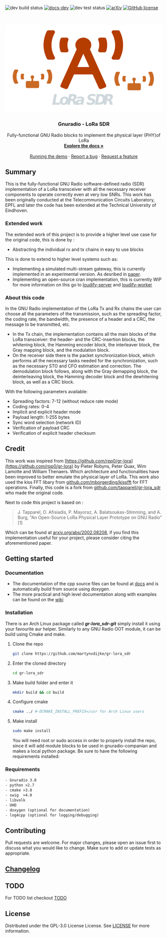 ![dev build status](https://github.com/martynvdijke/gr-lora_sdr/workflows/dev%20build%20status/badge.svg)
[![docs-dev](https://github.com/martynvdijke/gr-lora_sdr/workflows/docs-dev/badge.svg)](https://martynvdijke.github.io/gr-lora_sdr/html/index.html)
![dev test status](https://github.com/martynvdijke/gr-lora_sdr/workflows/dev%20test%20status/badge.svg)
[![arXiv](https://img.shields.io/badge/arXiv-2002.08208-<COLOR>.svg)](https://arxiv.org/abs/2002.08208)
[![GitHub license](https://img.shields.io/badge/License-GPLv3-blue.svg)](https://github.com/martynvdijke/gr-lora_sdr/blob/dev/LICENSE)

<!-- PROJECT LOGO -->
<br />
<p align="center">
  <a href="https://github.com/martynvdijke/gr-lora_sdr/settings">
    <img src="images/png/logo-v2-github.png" alt="Logo">
  </a>

  <h3 align="center">Gnuradio - LoRa SDR</h3>

  <p align="center">
    Fully-functional GNU Radio blocks to implement the physical layer (PHY)of LoRa
    <br />
    <a href="https://martynvdijke.github.io/gr-lora_sdr/html/index.html"><strong>Explore the docs »</strong></a>
    <br />
    <br />
    <a href="https://github.com/martynvdijke/gr-lora_sdr/wiki">Running the demo</a>
    ·
    <a href="https://martynvdijke.github.io/gr-lora_sdr/issues">Report a bug</a>
    ·
    <a href="https://martynvdijke.github.io/gr-lora_sdr/issues">Request a feature</a>
  </p>
</p>

## Summary

This is the fully-functional GNU Radio software-defined radio (SDR) implementation of a LoRa transceiver with all the necessary receiver components to operate correctly even at very low SNRs. This work has been originally conducted at the Telecommunication Circuits Laboratory, EPFL and later the code has been extended at the Technical University of Eindhoven.

### Extended work

The extended work of this project is to provide a higher level use case for the original code, this is done by :
- Abstracting the individual rx and tx chains in easy to use blocks

This is done to extend to higher level systems such as:
 - Implementing a simulated multi-stream gateway, this is currently implemented in an experimental version. As desribed in [paper](main.pdf).
-  Implementing an open-source cran implementation, this is currently WIP for more information on this go to [loudify-server](https://github.com/martynvdijke/loudify-server) and [loudify-worker](https://github.com/martynvdijke/loudify-worker)

### About this code
In the GNU Radio implementation of the LoRa Tx and Rx chains the user can choose all the parameters of the transmission, such as the spreading factor, the coding rate, the bandwidth, the presence of a header and a CRC, the message to be transmitted, etc.
-   In the Tx chain, the implementation contains all the main blocks of the LoRa transceiver: the header- and the CRC-insertion blocks, the whitening block, the Hamming encoder block, the interleaver block, the Gray mapping block, and the modulation block.
-   On the receiver side there is the packet synchronization block, which performs all the necessary tasks needed for the synchronization, such as the necessary STO and CFO estimation and correction. The demodulation block follows, along with the Gray demapping block, the deinterleaving block, the Hamming decoder block and the dewhitening block, as well as a CRC block.

With the following parameters available:
-  Spreading factors: 7-12 (without reduce rate mode)
-  Coding rates: 0-4
-  Implicit and explicit header mode
-  Payload length: 1-255 bytes
-  Sync word selection (network ID)
-  Verification of payload CRC
-  Verification of explicit header checksum

## Credit
This work was inspired from [https://github.com/rpp0/gr-lora](https://github.com/rpp0/gr-lora) by Pieter Robyns, Peter Quax, Wim Lamotte and William Thenaers. Which architecture and functionalities have been improved to better emulate the physical layer of LoRa. 
This work also used the kiss FFT libary from [github.com/mborgerding/kissfft](https://github.com/mborgerding/kissfft) for FFT operations. 
Finally, this code is a fork from [github.com/tapparelj/gr-lora_sdr](https://github.com/tapparelj/gr-lora_sdr) who made the original code.

Next to code this project is based on :

> J. Tapparel, O. Afisiadis, P. Mayoraz, A. Balatsoukas-Stimming, and A. Burg, “An Open-Source LoRa Physical Layer Prototype on GNU Radio” [1]

Which can be found at [arxiv.org/abs/2002.08208](https://arxiv.org/abs/2002.08208), if you find this implementation useful for your project, please consider citing the aforementioned paper.

## Getting started

### Documentation

- The documentation of the cpp source files can be found at [docs](https://martynvdijke.github.io/gr-lora_sdr/html/index.html) and is automatically build from source using doxygen.
- The more practical and high level documentation along with examples can be found on the [wiki](https://github.com/martynvdijke/gr-lora_sdr/wiki)

### Installation
There is an Arch Linux package called **_gr-lora_sdr-git_** simply install it using your favourite aur helper.
Similarly to any GNU Radio OOT module, it can be build using Cmake and make.

1. Clone the repo
   ```sh
   git clone https://github.com/martynvdijke/gr-lora_sdr
   ```
2. Enter the cloned directory
   ```sh
   cd gr-lora_sdr
   ```
3. Make build folder and enter it
   ```sh
   mkdir build && cd build
   ```
4. Configure cmake
   ```sh
   cmake ../ #-DCMAKE_INSTALL_PREFIX=/usr for Arch Linux users
   ```
5. Make install
   ```sh
   sudo make install
   ```
   You will need root or sudo access in order to properly install the repo, since it will add module blocks to be used in gnuradio-companian and makes a local python package. Be sure to have the following requirements installed:

### Requirements
    - Gnuradio 3.8
    - python >2.7
    - cmake >3.8
    - swig  >4.0
    - libvolk
    - UHD 
    - doxygen (optional for documentation)
    - log4cpp (optional for logging/debugging)


## Contributing

Pull requests are welcome. For major changes, please open an issue first to discuss what you would like to change.
Make sure to add or update tests as appropriate.

## [Changelog](CHANGELOG.md)
## TODO
For TODO list checkout [TODO](TODO.md)
## License

Distributed under the GPL-3.0 License License. See [LICENSE](LICENSE) for more information.
